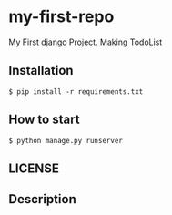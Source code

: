 # my-first-repo

My First django Project. Making TodoList

## Installation

```shell
$ pip install -r requirements.txt
```
## How to start

```shell
$ python manage.py runserver
```

## LICENSE

## Description
